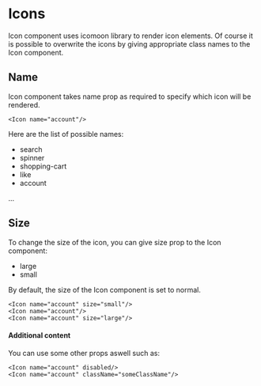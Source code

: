 # Icons
Icon component uses icomoon library to render icon elements. Of course it is possible to overwrite the icons by giving appropriate class names to the Icon component.

## Name
Icon component takes name prop as required to specify which icon will be rendered. 

```
<Icon name="account"/>
```

Here are the list of possible names:

- search
- spinner
- shopping-cart
- like
- account

...

## Size
To change the size of the icon, you can give size prop to the Icon component:
- large
- small

By default, the size of the Icon component is set to normal.

```
<Icon name="account" size="small"/>
<Icon name="account"/>
<Icon name="account" size="large"/>
```

#### Additional content
You can use some other props aswell such as:
```
<Icon name="account" disabled/>
<Icon name="account" className="someClassName"/>
```
